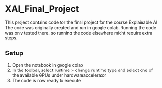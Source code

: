 # XAI_Final_Project
This project contains code for the final project for the course Explainable AI
The code was originally created and run in google colab. Running the code was only tested there, so running the code elsewhere might require extra steps.

## Setup
1. Open the notebook in google colab
2. In the toolbar, select runtime > change runtime type and select one of the available GPUs under hardwareaccelerator
3. The code is now ready to execute
